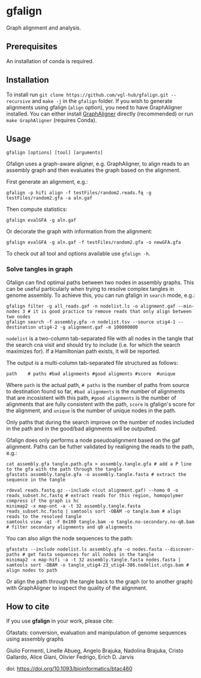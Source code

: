 # gfalign

Graph alignment and analysis.

## Prerequisites
An installation of conda is required.

## Installation

To install run `git clone https://github.com/vgl-hub/gfalign.git --recursive` and `make -j` in the `gfalign` folder.
If you wish to generate alignments using gfalign (`align` option), you need to have GraphAligner installed. You can either install [GraphAligner](https://github.com/maickrau/GraphAligner) directly (recommended) or run `make GraphAligner` (requires Conda).

## Usage

`gfalign [options] [tool] [arguments]`

Gfalign uses a graph-aware aligner, e.g. GraphAligner, to align reads to an assembly graph and then evaluates the graph based on the alignment.

First generate an alignment, e.g.:

`gfalign -p hifi align -f testFiles/random2.reads.fq -g testFiles/random2.gfa -a aln.gaf`

Then compute statistics:

`gfalign evalGFA -g aln.gaf`

Or decorate the graph with information from the alignment:

`gfalign evalGFA -g aln.gaf -f testFiles/random2.gfa -o newGFA.gfa`

To check out all tool and options available use `gfalign -h`.

### Solve tangles in graph

Gfalign can find optimal paths between two nodes in assembly graphs. This can be useful particularly when trying to resolve complex tangles in genome assembly. To achieve this, you can run gfalign in `search` mode, e.g.:
```
gfalign filter -g all_reads.gaf -n nodelist.ls -o alignment.gaf --min-nodes 3 # it is good practice to remove reads that only align between two nodes
gfalign search -f assembly.gfa -n nodelist.tsv --source utig4-1 --destination utig4-2 -g alignment.gaf -m 100000000
```
`nodelist` is a two-column tab-separated file with all nodes in the tangle that the search cna visit and should try to include (i.e. for which the search maximizes for).  If a Hamiltonian path exists, it will be reported.

The output is a multi-column tab-separated file structured as follows:
```
path	# paths	#bad alignments	#good aligments	#score	#unique
```

Where `path` is the actual path, `# paths` is the number of paths from source to destination found so far, `#bad alignments` is the number of alignments that are incosistent with this path, `#good alignments` is the number of alignments that are fully consistent with the path, `score` is gfalign's score for the alignment, and `unique` is the number of unique nodes in the path.

Only paths that during the search improve on the number of nodes included in the path and in the good/bad alignments will be outputted.

Gfalign does only performs a node pseudoalignment based on the gaf alignment. Paths can be futher validated by realigning the reads to the path, e.g.:

```
cat assembly.gfa tangle.path.gfa > assembly.tangle.gfa # add a P line to the gfa with the path through the tangle
gfastats assembly.tangle.gfa -o assembly.tangle.fasta # extract the sequence in the tangle

rdeval reads.fastq.gz --include <(cut alignment.gaf) --homo 0 -o reads_subset.hc.fastq # extract reads for this region, homopolymer compress if the graph is hc
minimap2 -x map-ont -a -t 32 assembly.tangle.fasta reads_subset.hc.fastq | samtools sort -OBAM -o tangle.bam # align reads to the resolved tangle
samtools view -q1 -F 0x100 tangle.bam -o tangle.no-secondary.no-q0.bam # filter secondary alignments and q0 alignments
```

You can also align the node sequences to the path:

```
gfastats --include nodelist.ls assembly.gfa -o nodes.fasta --discover-paths # get fasta sequences for all nodes in the tangle
minimap2 -x map-hifi -a -t 32 assembly.tangle.fasta nodes.fasta | samtools sort -OBAM -o tangle_utig4-23_utig4-386.nodelist.utgs.bam # align nodes to path
```

Or align the path through the tangle back to the graph (or to another graph) with GraphAligner to inspect the quality of the alignment.

## How to cite

If you use **gfalign** in your work, please cite:

Gfastats: conversion, evaluation and manipulation of genome sequences using assembly graphs

Giulio Formenti, Linelle Abueg, Angelo Brajuka, Nadolina Brajuka, Cristo Gallardo, Alice Giani, Olivier Fedrigo, Erich D. Jarvis

doi: https://doi.org/10.1093/bioinformatics/btac460
